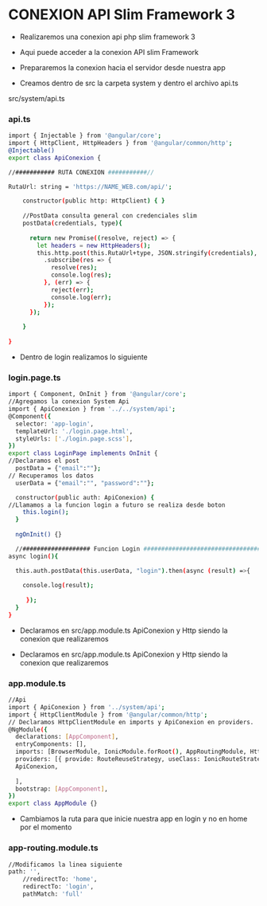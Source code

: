 # CONEXION API Slim Framework 3 

- Realizaremos una conexion api php slim framework 3
- Aqui puede acceder a la conexion API slim Framework

- Prepararemos la conexion hacia el servidor desde nuestra app
- Creamos dentro de src la carpeta system y dentro el archivo api.ts

src/system/api.ts


### api.ts
```sh
import { Injectable } from '@angular/core';
import { HttpClient, HttpHeaders } from '@angular/common/http';
@Injectable()
export class ApiConexion {

//########### RUTA CONEXION ###########//

RutaUrl: string = 'https://NAME_WEB.com/api/';

    constructor(public http: HttpClient) { }
  
    //PostData consulta general con credenciales slim
    postData(credentials, type){
  
      return new Promise((resolve, reject) => {
        let headers = new HttpHeaders();
        this.http.post(this.RutaUrl+type, JSON.stringify(credentials), {headers: headers})
          .subscribe(res => {
            resolve(res);
            console.log(res);
          }, (err) => {
            reject(err);
            console.log(err);
          });
      });
  
    }
  
}
```

- Dentro de login realizamos lo siguiente


### login.page.ts
```sh
import { Component, OnInit } from '@angular/core';
//Agregamos la conexion System Api
import { ApiConexion } from '../../system/api';
@Component({
  selector: 'app-login',
  templateUrl: './login.page.html',
  styleUrls: ['./login.page.scss'],
})
export class LoginPage implements OnInit {
//Declaramos el post
  postData = {"email":""};
// Recuperamos los datos
  userData = {"email":"", "password":""};

  constructor(public auth: ApiConexion) { 
//Llamamos a la funcion login a futuro se realiza desde boton
    this.login();
  }
  
  ngOnInit() {}

  //################### Funcion Login ################################# //
async login(){

  this.auth.postData(this.userData, "login").then(async (result) =>{
    
    console.log(result);
     
     });
  }
}
```

- Declaramos en src/app.module.ts ApiConexion y Http siendo la conexion que realizaremos


- Declaramos en src/app.module.ts ApiConexion y Http siendo la conexion que realizaremos

### app.module.ts

```sh
//Api
import { ApiConexion } from '../system/api';
import { HttpClientModule } from '@angular/common/http';
// Declaramos HttpClientModule en imports y ApiConexion en providers.
@NgModule({
  declarations: [AppComponent],
  entryComponents: [],
  imports: [BrowserModule, IonicModule.forRoot(), AppRoutingModule, HttpClientModule],
  providers: [{ provide: RouteReuseStrategy, useClass: IonicRouteStrategy },
  ApiConexion,
  
  ],
  bootstrap: [AppComponent],
})
export class AppModule {}
```

- Cambiamos la ruta para que inicie nuestra app en login y no en home por el momento

### app-routing.module.ts

```sh
//Modificamos la linea siguiente
path: '',
    //redirectTo: 'home',
    redirectTo: 'login',
    pathMatch: 'full'

```